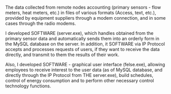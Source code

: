 The data collected from remote nodes accounting (primary sensors - flow meters, heat meters, etc.) in files of various formats (Access, text, etc.), provided by equipment suppliers  through a modem connection, and in some cases through the radio modems.

I developed SOFTWARE (server.exe), which handles obtained from the primary sensor data and automatically sends them into an orderly form in the MySQL database on the server. In addition, it SOFTWARE via IP Protocol accepts and processes requests of users, if they want to receive the data directly, and transmit to them the results of their work.

Also, I developed SOFTWARE - graphical user interface (felse.exe), allowing employees to receive interest to the user data (as of MySQL database, and directly through the IP Protocol from THE server.exe), build schedules, control of energy consumption and to perform other necessary control technology functions.
